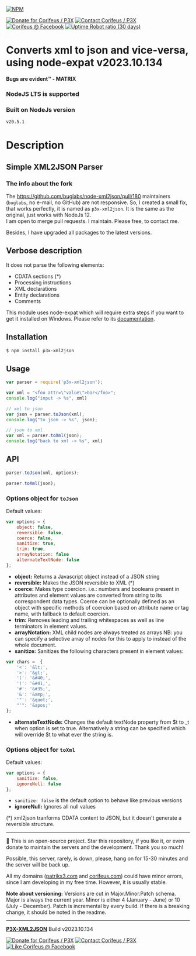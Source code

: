 [//]: #@corifeus-header

[![NPM](https://nodei.co/npm-dl/p3x-xml2json.png?downloads=true&downloadRank=true)](https://www.npmjs.com/package/p3x-xml2json/)

  

[![Donate for Corifeus / P3X](https://img.shields.io/badge/Donate-Corifeus-003087.svg)](https://paypal.me/patrikx3) [![Contact Corifeus / P3X](https://img.shields.io/badge/Contact-P3X-ff9900.svg)](https://www.patrikx3.com/en/front/contact) [![Corifeus @ Facebook](https://img.shields.io/badge/Facebook-Corifeus-3b5998.svg)](https://www.facebook.com/corifeus.software)  [![Uptime Robot ratio (30 days)](https://img.shields.io/uptimerobot/ratio/m780749701-41bcade28c1ea8154eda7cca.svg)](https://stats.uptimerobot.com/9ggnzcWrw)





# Converts xml to json and vice-versa, using node-expat v2023.10.134



**Bugs are evident™ - MATRIX️**
    



### NodeJS LTS is supported

### Built on NodeJs version

```txt
v20.5.1
```





# Description

                        
[//]: #@corifeus-header:end

## Simple XML2JSON Parser

### The info about the fork

The https://github.com/buglabs/node-xml2json/pull/180 maintainers (`buglabs`, no e-mail, no GitHub) are not responsive. So, I created a small fix, that works perfectly, it is named as `p3x-xml2json`. It is the same as the original, just works with NodeJs 12.  
I am open to merge pull requests. I maintain. Please free, to contact me.
                  
Besides, I have upgraded all packages to the latest versions.                  
                        
## Verbose description

It does not parse the following elements:

* CDATA sections (*)
* Processing instructions
* XML declarations
* Entity declarations
* Comments

This module uses node-expat which will require extra steps if you want to get it installed on Windows. Please
refer to its [documentation](https://github.com/astro/node-expat/blob/master/README.md#windows).

## Installation
```bash
$ npm install p3x-xml2json
```

## Usage
```javascript
var parser = require('p3x-xml2json');

var xml = "<foo attr=\"value\">bar</foo>";
console.log("input -> %s", xml)

// xml to json
var json = parser.toJson(xml);
console.log("to json -> %s", json);

// json to xml
var xml = parser.toXml(json);
console.log("back to xml -> %s", xml)
```

## API

```javascript
parser.toJson(xml, options);
```
```javascript
parser.toXml(json);
```

### Options object for `toJson`

Default values:
```javascript
var options = {
    object: false,
    reversible: false,
    coerce: false,
    sanitize: true,
    trim: true,
    arrayNotation: false
    alternateTextNode: false
};
```

* **object:** Returns a Javascript object instead of a JSON string
* **reversible:** Makes the JSON reversible to XML (*)
* **coerce:** Makes type coercion. i.e.: numbers and booleans present in attributes and element values are converted from string to its correspondent data types. Coerce can be optionally defined as an object with specific methods of coercion based on attribute name or tag name, with fallback to default coercion.
* **trim:** Removes leading and trailing whitespaces as well as line terminators in element values.
* **arrayNotation:** XML child nodes are always treated as arrays NB: you can specify a selective array of nodes for this to apply to instead of the whole document. 
* **sanitize:** Sanitizes the following characters present in element values:

```javascript
var chars =  {
    '<': '&lt;',
    '>': '&gt;',
    '(': '&#40;',
    ')': '&#41;',
    '#': '&#35;',
    '&': '&amp;',
    '"': '&quot;',
    "'": '&apos;'
};
```
* **alternateTextNode:** Changes the default textNode property from $t to _t when option is set to true. Alternatively a string can be specified which will override $t to what ever the string is.


### Options object for `toXml`

Default values:
```javascript
var options = {
    sanitize: false,
    ignoreNull: false
};
```

* `sanitize: false` is the default option to behave like previous versions
* **ignoreNull:** Ignores all null values


(*) xml2json tranforms CDATA content to JSON, but it doesn't generate a reversible structure.


[//]: #@corifeus-footer

---

🙏 This is an open-source project. Star this repository, if you like it, or even donate to maintain the servers and the development. Thank you so much!

Possible, this server, rarely, is down, please, hang on for 15-30 minutes and the server will be back up.

All my domains ([patrikx3.com](https://patrikx3.com) and [corifeus.com](https://corifeus.com)) could have minor errors, since I am developing in my free time. However, it is usually stable.

**Note about versioning:** Versions are cut in Major.Minor.Patch schema. Major is always the current year. Minor is either 4 (January - June) or 10 (July - December). Patch is incremental by every build. If there is a breaking change, it should be noted in the readme.


---

[**P3X-XML2JSON**](https://corifeus.com/xml2json) Build v2023.10.134

[![Donate for Corifeus / P3X](https://img.shields.io/badge/Donate-Corifeus-003087.svg)](https://www.paypal.com/cgi-bin/webscr?cmd=_s-xclick&hosted_button_id=QZVM4V6HVZJW6)  [![Contact Corifeus / P3X](https://img.shields.io/badge/Contact-P3X-ff9900.svg)](https://www.patrikx3.com/en/front/contact) [![Like Corifeus @ Facebook](https://img.shields.io/badge/LIKE-Corifeus-3b5998.svg)](https://www.facebook.com/corifeus.software)






[//]: #@corifeus-footer:end
